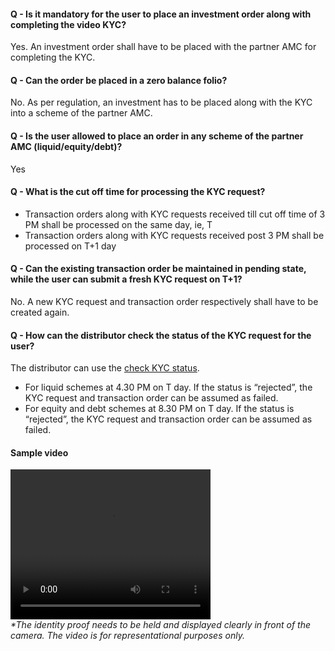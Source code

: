 #### Q - Is it mandatory for the user to place an investment order along with completing the video KYC? 
Yes. An investment order shall have to be placed with the partner AMC for completing the KYC.

#### Q - Can the order be placed in a zero balance folio? 
No. As per regulation, an investment has to be placed along with the KYC into a scheme of the partner AMC.

#### Q - Is the user allowed to place an order in any scheme of the partner AMC (liquid/equity/debt)? 
Yes

#### Q - What is the cut off time for processing the KYC request?
- Transaction orders along with KYC requests received till cut off time of 3 PM shall be processed on the same day, ie, T
- Transaction orders along with KYC requests received post 3 PM shall be processed on T+1 day

#### Q - Can the existing transaction order be maintained in pending state, while the user can submit a fresh KYC request on T+1?<br>
No. A new KYC request and transaction order respectively shall have to be created again.

#### Q - How can the distributor check the status of the KYC request for the user?
The distributor can use the [check KYC status](https://fintechprimitives.com/api/#get-get-kyc-request).
- For liquid schemes at 4.30 PM on T day. If the status is “rejected”, the KYC request and transaction order can be assumed as failed.
- For equity and debt schemes at 8.30 PM on T day. If the status is “rejected”, the KYC request and transaction order can be assumed as failed.

#### Sample video
<video width="320" height="240" controls id="sample_video">
  <!--<source src="../../sample_video_kyc.mov" type="video/mp4">-->
  <source src="../../signzy_sample_2.mov" type="video/mp4">
</video>
<br><i>*The identity proof needs to be held and displayed clearly in front of the camera. The video is for representational purposes only.</i>

<!--The data in this video has been created for demo purpose only. It does not belong to any living individual.<br>-->